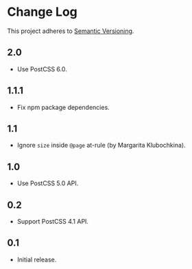 # Change Log
This project adheres to [Semantic Versioning](http://semver.org/).

## 2.0
* Use PostCSS 6.0.

## 1.1.1
* Fix npm package dependencies.

## 1.1
* Ignore `size` inside `@page` at-rule (by Margarita Klubochkina).

## 1.0
* Use PostCSS 5.0 API.

## 0.2
* Support PostCSS 4.1 API.

## 0.1
* Initial release.
